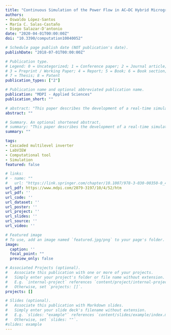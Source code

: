 ```yaml
---
title: "Continuous Simulation of the Power Flow in AC–DC Hybrid Microgrids Using Simplified Modelling"
authors:
- Oswaldo López-Santos
- María C. Salas-Castaño
- Diego Salazar-D'antonio
date: "2020-04-01T00:00:00Z"
doi: "10.3390/computation10040052"

# Schedule page publish date (NOT publication's date).
publishDate: "2018-07-01T00:00:00Z"

# Publication type.
# Legend: 0 = Uncategorized; 1 = Conference paper; 2 = Journal article;
# 3 = Preprint / Working Paper; 4 = Report; 5 = Book; 6 = Book section;
# 7 = Thesis; 8 = Patent
publication_types: ["2"]

# Publication name and optional abbreviated publication name.
publication: "MDPI - Applied Sciences"
publication_short: ""

# abstract: "This paper describes the development of a real-time simulation platform able to analyze the behavior of an AC-DC hybrid microgrid in face of different generation-consumption scenarios and using different kind of control systems. The proposed tool is a multiple-input multiple-output (MIMO) control plant assembled using building blocks which contain simplified models of photovoltaic (PV) modules, wind turbines (WT), battery arrays (energy storage units, ESU), and different types of DC and AC loads. The variable used as output of these blocks is the power which is the main innovative feature of the simulation. By defining a generation profile, PV and WT are modeled taking into account the environmental conditions and the efficiency of the maximum power point tracking (MPPT) algorithms. ESUs are modeled from the intrinsic characteristics of the batteries considering constant-current-constant-voltage charge and using the standard State of Charge (SoC) approach to compute autonomy. To define a consumption profile, DC loads are modeled as constant resistive (CRL), constant-current (CCL) and constant-power (CPL) loads, whereas the AC loads are modeled by means of their active power. Unidirectional and bidirectional power conversion stages are modeled using an efficiency profile which can be obtained from experiments with the real converters. The control of the microgrid is accomplished through the power extracted or transferred by these converters. In order to validate the accuracy of the simulation platform and its potentiality, a distributed control is proposed to perform the corresponding tests obtaining the presented results. As it is demonstrated, the developed platform is powerful for the study of control techniques and power management strategies for real hybrid microgrids."
abstract: ""

# Summary. An optional shortened abstract.
# summary: "This paper describes the development of a real-time simulation platform able to analyze the behavior of an AC-DC hybrid microgrid in face of different generation-consumption scenarios and using different kind of control systems. The proposed tool is a multiple-input multiple-output (MIMO) control plant assembled using building blocks which contain simplified models of photovoltaic (PV) modules, wind turbines (WT), battery arrays (energy storage units, ESU), and different types of DC and AC loads. The variable used as output of these blocks is the power which is the main innovative feature of the simulation. By defining a generation profile, PV and WT are modeled taking into account the environmental conditions and the efficiency of the maximum power point tracking (MPPT) algorithms. ESUs are modeled from the intrinsic characteristics of the batteries considering constant-current-constant-voltage charge and using the standard State of Charge (SoC) approach to compute autonomy. To define a consumption profile, DC loads are modeled as constant resistive (CRL), constant-current (CCL) and constant-power (CPL) loads, whereas the AC loads are modeled by means of their active power. Unidirectional and bidirectional power conversion stages are modeled using an efficiency profile which can be obtained from experiments with the real converters. The control of the microgrid is accomplished through the power extracted or transferred by these converters. In order to validate the accuracy of the simulation platform and its potentiality, a distributed control is proposed to perform the corresponding tests obtaining the presented results. As it is demonstrated, the developed platform is powerful for the study of control techniques and power management strategies for real hybrid microgrids."
summary: ""

tags:
- Cascaded multilevel inverter
- LabVIEW
- Computational tool
- Simulation
featured: false

# links:
# - name: ""
#   url: "https://link.springer.com/chapter/10.1007/978-3-030-00350-0_42"
url_pdf: https://www.mdpi.com/2079-3197/10/4/52/htm
url_pdf: ''
url_code: ''
url_dataset: ''
url_poster: ''
url_project: ''
url_slides: ''
url_source: ''
url_video: ''

# Featured image
# To use, add an image named `featured.jpg/png` to your page's folder. 
image: 
  caption: ''
  focal_point: ""
  preview_only: false

# Associated Projects (optional).
#   Associate this publication with one or more of your projects.
#   Simply enter your project's folder or file name without extension.
#   E.g. `internal-project` references `content/project/internal-project/index.md`.
#   Otherwise, set `projects: []`.
projects: []

# Slides (optional).
#   Associate this publication with Markdown slides.
#   Simply enter your slide deck's filename without extension.
#   E.g. `slides: "example"` references `content/slides/example/index.md`.
#   Otherwise, set `slides: ""`.
#slides: example
---
```


